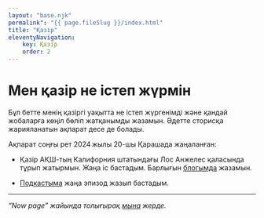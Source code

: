 ```yaml
---
layout: "base.njk"
permalink": "{{ page.fileSlug }}/index.html"
title: "Қазір"
eleventyNavigation:
    key: Қазір
    order: 2
---
```


# Мен қазір не істеп жүрмін

Бұл бетте менің қазіргі уақытта не істеп жүргенімді және қандай жобаларға көңіл бөліп жатқанымды жазамын. Әдетте сторисқа жарияланатын ақпарат десе де болады.

Ақпарат соңғы рет 2024 жылы 20-шы Қарашада жаңаланған:

- Қазір АҚШ-тың Калифорния штатындағы Лос Анжелес қаласында тұрып жатырмын. Жаңа іс бастадым. Барлығын [блогымда](/blog) жазамын.

- [Подкастыма](https://feeds.podcasting.center/) жаңа эпизод жазып бастадым.

---

*“Now page” жайында толығырақ [мына](https://nownownow.com/about) жерде.*

